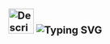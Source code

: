 <div style="display: flex; align-items: center;">
    <h1 style="margin-right: 20px; font-size: 20px;">
        <img src="https://orig00.deviantart.net/1954/f/2013/245/3/5/clash_of_geometry__animated__by_plutonia_v41-d6kpuve.png" 
             alt="Descriptive Text for the GIF" 
             style="width: 50px; height: auto;" />
        <img src="https://readme-typing-svg.herokuapp.com?font=Source+Code+Pro&size=20&duration=1500&color=00FFFF&center=true&vCenter=true&width=435&lines=Hey..+I'm+Mostafa;This+is..;..my+Github..;" alt="Typing SVG"/>
    </h1>
</div>
